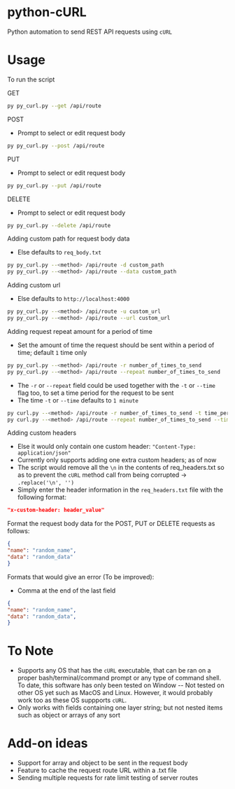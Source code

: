 # python-cURL
Python automation to send REST API requests using `cURL`
# Usage

To run the script

GET
```bash
py py_curl.py --get /api/route 
```

POST
- Prompt to select or edit request body
```bash
py py_curl.py --post /api/route  
```

PUT
- Prompt to select or edit request body
```bash
py py_curl.py --put /api/route  
```

DELETE
- Prompt to select or edit request body
```bash
py py_curl.py --delete /api/route  
```

Adding custom path for request body data
- Else defaults to `req_body.txt`
```bash
py py_curl.py --<method> /api/route -d custom_path
py py_curl.py --<method> /api/route --data custom_path
 ```
 
Adding custom url
- Else defaults to `http://localhost:4000`
```bash
py py_curl.py --<method> /api/route -u custom_url
py py_curl.py --<method> /api/route --url custom_url
```

Adding request repeat amount for a period of time
- Set the amount of time the request should be sent within a period of time; default `1` time only

```bash
py py_curl.py --<method> /api/route -r number_of_times_to_send 
py py_curl.py --<method> /api/route --repeat number_of_times_to_send
```

- The `-r` or `--repeat` field could be used together with the `-t` or `--time` flag too, to set a time period for the request to be sent
- The time `-t` or `--time` defaults to `1 minute`

```bash
py curl.py --<method> /api/route -r number_of_times_to_send -t time_period
py curl.py --<method> /api/route --repeat number_of_times_to_send --time time_period
```


Adding custom headers
- Else it would only contain one custom header: `"Content-Type: application/json"`
- Currently only supports adding one extra custom headers; as of now
- The script would remove all the `\n` in the contents of req_headers.txt so as to prevent the `cURL` method call from being corrupted -> `.replace('\n', '')`
- Simply enter the header information in the `req_headers.txt` file with the following format:
```json
"x-custom-header: header_value"
```


Format the request body data for the POST, PUT or DELETE requests as follows:
```json
{
"name": "random_name",
"data": "random_data"
}
```

Formats that would give an error (To be improved):
- Comma at the end of the last field
```json
{
"name": "random_name",
"data": "random_data",
}
```

# To Note
- Supports any OS that has the `cURL` executable, that can be ran on a proper bash/terminal/command prompt or any type of command shell. To date, this software has only been tested on Window -- Not tested on other OS yet such as MacOS and Linux. However, it would probably work too as these OS suppports `cURL`.
- Only works with fields containing one layer string; but not nested items such as object or arrays of any sort

# Add-on ideas
- Support for array and object to be sent in the request body
- Feature to cache the request route URL within a .txt file
- Sending multiple requests for rate limit testing of server routes
